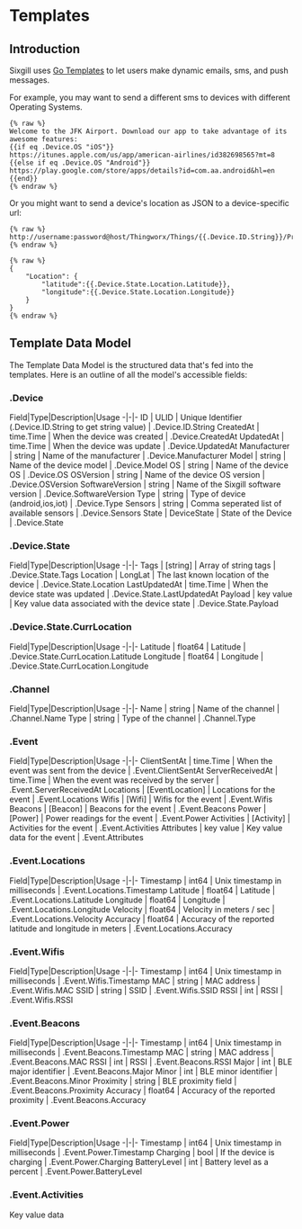 # Templates

## Introduction

Sixgill uses [Go Templates](https://golang.org/pkg/html/template/) to let users make dynamic emails, sms, and push messages.  

For example, you may want to send a different sms to devices with different Operating Systems.

```
{% raw %}
Welcome to the JFK Airport. Download our app to take advantage of its awesome features:
{{if eq .Device.OS "iOS"}}
https://itunes.apple.com/us/app/american-airlines/id382698565?mt=8
{{else if eq .Device.OS "Android"}}
https://play.google.com/store/apps/details?id=com.aa.android&hl=en
{{end}}
{% endraw %}
```

Or you might want to send a device's location as JSON to a device-specific url:

```
{% raw %}
http://username:password@host/Thingworx/Things/{{.Device.ID.String}}/Properties/Location
{% endraw %}
```

```
{% raw %}
{
    "Location": {
        "latitude":{{.Device.State.Location.Latitude}},
        "longitude":{{.Device.State.Location.Longitude}}
    }
}
{% endraw %}
```

## Template Data Model

The Template Data Model is the structured data that's fed into the templates. Here is an outline of all the model's accessible fields:

### .Device

Field|Type|Description|Usage
-|-|-
ID | ULID | Unique Identifier (.Device.ID.String to get string value) | .Device.ID.String
CreatedAt | time.Time | When the device was created | .Device.CreatedAt
UpdatedAt | time.Time | When the device was update | .Device.UpdatedAt
Manufacturer | string | Name of the manufacturer | .Device.Manufacturer
Model | string | Name of the device model | .Device.Model
OS | string | Name of the device OS | .Device.OS
OSVersion | string | Name of the device OS version | .Device.OSVersion
SoftwareVersion | string | Name of the Sixgill software version | .Device.SoftwareVersion
Type | string | Type of device (android,ios,iot) | .Device.Type
Sensors | string | Comma seperated list of available sensors | .Device.Sensors
State | DeviceState | State of the Device | .Device.State

### .Device.State

Field|Type|Description|Usage
-|-|-
Tags | [string] | Array of string tags | .Device.State.Tags
Location | LongLat | The last known location of the device | .Device.State.Location
LastUpdatedAt | time.Time | When the device state was updated | .Device.State.LastUpdatedAt
Payload | key value | Key value data associated with the device state | .Device.State.Payload

### .Device.State.CurrLocation

Field|Type|Description|Usage
-|-|-
Latitude | float64 | Latitude | .Device.State.CurrLocation.Latitude
Longitude | float64 | Longitude | .Device.State.CurrLocation.Longitude

### .Channel

Field|Type|Description|Usage
-|-|-
Name | string | Name of the channel | .Channel.Name
Type | string | Type of the channel | .Channel.Type

### .Event

Field|Type|Description|Usage
-|-|-
ClientSentAt | time.Time | When the event was sent from the device | .Event.ClientSentAt
ServerReceivedAt | time.Time | When the event was received by the server | .Event.ServerReceivedAt
Locations | [EventLocation] | Locations for the event | .Event.Locations
Wifis | [Wifi] | Wifis for the event | .Event.Wifis
Beacons | [Beacon] | Beacons for the event | .Event.Beacons
Power | [Power] | Power readings for the event | .Event.Power
Activities | [Activity] | Activities for the event | .Event.Activities
Attributes | key value | Key value data for the event | .Event.Attributes

### .Event.Locations

Field|Type|Description|Usage
-|-|-
Timestamp | int64 | Unix timestamp in milliseconds | .Event.Locations.Timestamp
Latitude | float64 | Latitude | .Event.Locations.Latitude
Longitude | float64 | Longitude | .Event.Locations.Longitude
Velocity | float64 | Velocity in meters / sec | .Event.Locations.Velocity
Accuracy | float64 | Accuracy of the reported latitude and longitude in meters | .Event.Locations.Accuracy

### .Event.Wifis

Field|Type|Description|Usage
-|-|-
Timestamp | int64 | Unix timestamp in milliseconds | .Event.Wifis.Timestamp
MAC | string | MAC address | .Event.Wifis.MAC
SSID | string | SSID | .Event.Wifis.SSID
RSSI | int | RSSI | .Event.Wifis.RSSI

### .Event.Beacons

Field|Type|Description|Usage
-|-|-
Timestamp | int64 | Unix timestamp in milliseconds | .Event.Beacons.Timestamp
MAC | string | MAC address | .Event.Beacons.MAC
RSSI | int | RSSI | .Event.Beacons.RSSI
Major | int | BLE major identifier | .Event.Beacons.Major
Minor | int | BLE minor identifier | .Event.Beacons.Minor
Proximity | string | BLE proximity field | .Event.Beacons.Proximity
Accuracy | float64 | Accuracy of the reported proximity | .Event.Beacons.Accuracy

### .Event.Power

Field|Type|Description|Usage
-|-|-
Timestamp | int64 | Unix timestamp in milliseconds | .Event.Power.Timestamp
Charging | bool | If the device is charging | .Event.Power.Charging
BatteryLevel | int | Battery level as a percent | .Event.Power.BatteryLevel

### .Event.Activities

Key value data
